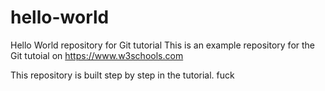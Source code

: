 # hello-world
Hello World repository for Git tutorial
This is an example repository for the Git tutoial on https://www.w3schools.com

This repository is built step by step in the tutorial.
fuck
